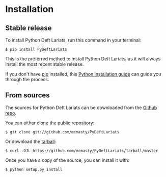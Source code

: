 ```{highlight} shell
```

# Installation

## Stable release

To install Python Deft Lariats, run this command in your terminal:

```console
$ pip install PyDeftLariats
```

This is the preferred method to install Python Deft Lariats, as it will always install the most recent stable release.

If you don't have [pip] installed, this [Python installation guide] can guide
you through the process.

## From sources

The sources for Python Deft Lariats can be downloaded from the [Github repo].

You can either clone the public repository:

```console
$ git clone git://github.com/mcmasty/PyDeftLariats
```

Or download the [tarball]:

```console
$ curl -OJL https://github.com/mcmasty/PyDeftLariats/tarball/master
```

Once you have a copy of the source, you can install it with:

```console
$ python setup.py install
```

[github repo]: https://github.com/mcmasty/PyDeftLariats
[pip]: https://pip.pypa.io
[python installation guide]: http://docs.python-guide.org/en/latest/starting/installation/
[tarball]: https://github.com/mcmasty/src/tarball/master
